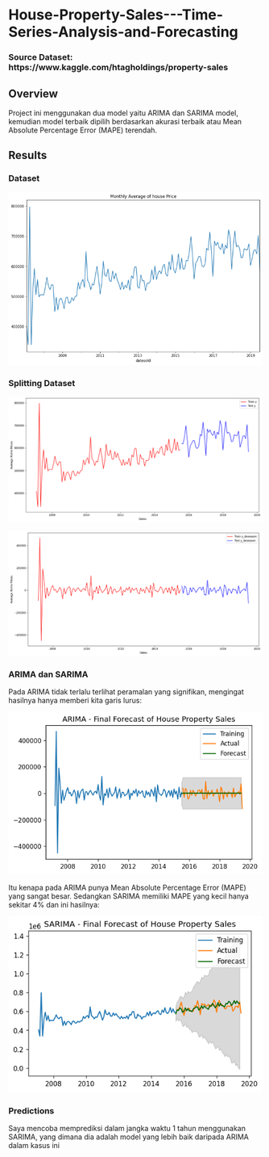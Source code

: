 # House-Property-Sales---Time-Series-Analysis-and-Forecasting

<h3>Source Dataset: https://www.kaggle.com/htagholdings/property-sales </h3>

## Overview

Project ini menggunakan dua model yaitu ARIMA dan SARIMA model, kemudian model terbaik dipilih berdasarkan akurasi terbaik atau Mean Absolute Percentage Error (MAPE) terendah. 

## Results

### Dataset

![GitHub Logo](/images/1.png)

### Splitting Dataset 

![GitHub Logo](/images/2.png)

![GitHub Logo](/images/3.png)

### ARIMA dan SARIMA 

Pada ARIMA tidak terlalu terlihat peramalan yang signifikan, mengingat hasilnya hanya memberi kita garis lurus:

![GitHub Logo](/images/4.png)

Itu kenapa pada ARIMA punya Mean Absolute Percentage Error (MAPE) yang sangat besar. Sedangkan SARIMA memiliki MAPE yang kecil hanya sekitar 4% dan ini hasilnya:

![GitHub Logo](/images/6.png)

### Predictions

Saya mencoba memprediksi dalam jangka waktu 1 tahun menggunakan SARIMA, yang dimana dia adalah model yang lebih baik daripada ARIMA dalam kasus ini





